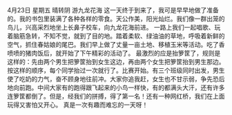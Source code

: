 
4月23日  星期五  晴转阴  游九龙花海
  这一天终于到来了，我可是早早地做了准备的。我的书包里装满了各种各样的零食。天公作美，阳光灿烂。我们像一群出笼的鸟儿，兴高采烈地坐上长鼻子校车，向九龙花海前进。
  一路上我们一起唱歌、玩着脑筋急转，不知不觉，就到了目的地。踏着柔软、绿油油的草地，呼吸着新鲜的空气，抓住春姑娘的尾巴。我们早上做了丈量一亩土地、移植玉米等活动。吃了香喷喷的猪肉饭后，就开始了下午精彩的活动了。
  最激烈的应是抬箩筐了，规则是这样的：先由两个男生把箩筐抬到女生这边，再由两个女生把箩筐抬到男生那边。按这样的顺序，每个同学抬过一次就行了。比赛开始。有三个班级同时出发，男生使了吃奶的力气，奋不顾身地往前冲。大家你追我赶，女生也不甘示弱，争先恐后地向前跑。中间大家有的跑得跟飞起来的小鸟一样快，有的都满头大汗，还有许多连箩筐都倒了。但是，经我们的拼搏，得了第一名！还有一种网红桥，我们在上面玩得又害怕又开心。
  真是一次有趣而难忘的一天呀！
